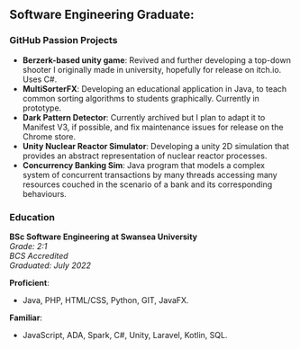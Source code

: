 ## Software Engineering Graduate:
### GitHub Passion Projects
- **Berzerk-based unity game**: Revived and further developing a top-down shooter I originally made in university, hopefully for release on itch.io. Uses C#.
- **MultiSorterFX**: Developing an educational application in Java, to teach common sorting algorithms to students graphically. Currently in prototype.
- **Dark Pattern Detector**: Currently archived but I plan to adapt it to Manifest V3, if possible, and fix maintenance issues for release on the Chrome store.
- **Unity Nuclear Reactor Simulator**: Developing a unity 2D simulation that provides an abstract representation of nuclear reactor processes.
- **Concurrency Banking Sim**: Java program that models a complex system of concurrent transactions by many threads accessing many resources couched in the scenario of a bank and its corresponding behaviours.

### Education

**BSc Software Engineering at Swansea University**  
*Grade: 2:1*  
*BCS Accredited*  
*Graduated: July 2022*  

**Proficient**:  
- Java, PHP, HTML/CSS, Python, GIT, JavaFX.

**Familiar**:  
- JavaScript, ADA, Spark, C#, Unity, Laravel, Kotlin, SQL.

